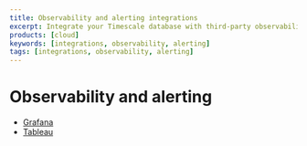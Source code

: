 ```yaml
---
title: Observability and alerting integrations
excerpt: Integrate your Timescale database with third-party observability and alerting solutions
products: [cloud]
keywords: [integrations, observability, alerting]
tags: [integrations, observability, alerting]
---
```




# Observability and alerting

*   [Grafana][grafana]
*   [Tableau][tableau]

[grafana]: /use-timescale/:currentVersion:/integrations/obervability-alerting/grafana/
[tableau]: /use-timescale/:currentVersion:/integrations/obervability-alerting/tableau/
